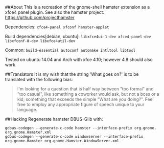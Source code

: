 ##About
This is a recreation of the gnome-shell hamster extension as a xfce4 panel plugin.
See also the hamster project: <https://github.com/projecthamster>

Dependencies: `xfce4-panel xfconf hamster-applet`

Build dependencies[debian, ubuntu]: `libxfce4ui-1-dev xfce4-panel-dev libxfconf-0-dev libxfce4util-dev`

Common: `build-essential autoconf automake intltool libtool`

Tested on ubuntu 14.04 and Arch with xfce 4.10; however 4.8 should also work.

##Translators
It is my wish that the string 'What goes on?' is to be translated with the following bias:
> I'm looking for a question that is half way between "too formal" and "too casual", 
> like something a coworker would ask, but not a boss or a kid; something that exceeds the simple "What are you doing?".
> Feel free to employ any appropriate figure of speech unique to your language.

##Hacking
Regenerate hamster DBUS-Glib with:
```
gdbus-codegen --generate-c-code hamster --interface-prefix org.gnome. org.gnome.Hamster.xml
gdbus-codegen --generate-c-code windowserver --interface-prefix org.gnome.Hamster org.gnome.Hamster.WindowServer.xml
```
